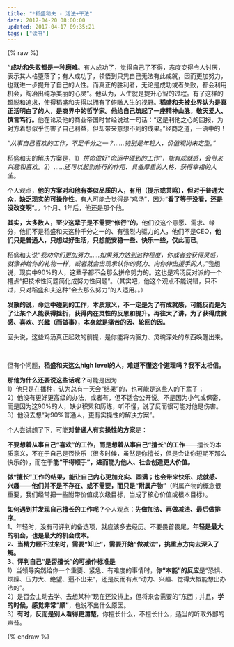 ```yaml
---
title: "*稻盛和夫 - 活法+干法"
date: 2017-04-20 08:00:00
updated: 2017-04-17 09:35:21
tags: ["读书"]
---
```

{% raw %}
<p><strong>“成功和失败都是一种磨难</strong>。有人成功了，觉得自己了不得，态度变得令人讨厌，表示其人格堕落了；有人成功了，领悟到只凭自己无法有此成就，因而更加努力，也就进一步提升了自己的人性。而真正的胜利者，无论是成功或者失败，都会利用机会，陶冶出纯净美丽的心灵”。他认为，人生就是提升心智的过程。有了这样的超脱和追求，使得稻盛和夫得以拥有了俯瞰人生的视野。<strong>稻盛和夫被业界认为是真正活明白了的人，是商界中的哲学家。他给自己筑起了一座精神山脉，敬天爱人、慎言笃行。</strong>他在论及他的商业帝国时曾经说过一句话：“这是利他之心的回报，为对方着想似乎伤害了自己利益，但却带来意想不到的成果。”经商之道，一语中的！</p><p><em>“从事自己喜欢的工作，不足千分之一？……特别是年轻人，价值观尚未定型。”</em></p><p>稻盛和夫的解决方案是，1）<em>拼命做好“命运中碰到的工作”，能有成就感，会带来兴趣和喜欢</em>。2）……<em>还可以起到修行的作用、具备厚重的人格，获得幸福的人生</em>。</p><p>个人观点，<strong>他的方案对和他有类似品质的人，有用（提示或共鸣），但对于普通大众，缺乏现实的可操作性</strong>。有人可能会觉得是“鸡汤”，因为“<strong>看了等于没看，还是没改变啊</strong>”。。1个月、1年后，他还是那个他。</p><p><strong>其实，大多数人，至少这辈子是不需要“修行”的</strong>，他们没这个意愿、需求、缘分，他们不是稻盛和夫这种千分之一的、有强烈内驱力的人，他们不是CEO，<strong>他们只是普通人，只想过好生活，只想能安稳一些、快乐一些，仅此而已</strong>。</p><p>稻盛和夫说“<em>我劝你们更加努力……如果努力达到这种程度，你或者会获得灵感，就像神给你的礼物一样，或者就会出现承认你的努力、向你伸出援手的人。</em>”我想说，现实中90%的人，这辈子都不会那么拼命努力的。这也是鸡汤反对派的一个槽点“把技术性问题简化成努力性问题”。（其实吧，他这个观点不能说错，只不过，只对稻盛和夫这种“会去那么努力”的人适用。。）</p><p><strong>发散的说，命运中碰到的工作，本质意义，不一定是为了有成就感，可能反而是为了让某个人能获得挫折，获得内在灵性的反思和提升。再往大了讲，为了获得成就感、喜欢、兴趣（而做事），本身就是痛苦的因、轮回的因。</strong></p><p>回头说，这些鸡汤真正起效的前提，是你能将内驱力、灵魂深处的东西唤醒出来。</p><p><br/></p><p>但有个问题，<strong>稻盛和夫这么high level的人，难道不懂这个道理吗？我不太相信。</strong></p><p><strong>那他为什么还要说这些话呢？</strong>可能是因为<br/>1）他只是在播种，认为总有一天会“结果”的，也可能是这些人的下辈子；<br/>2）他没有更好更高级的办法，或者有，但不适合公开说。不是因为小气或保密，而是因为这90%的人，缺少积累和历练，听不懂，说了反而很可能对他是伤害。<br/>3）他没去想“对90%普通人，更有实操性的解决方案”。</p><p>个人尝试想了下，可能<strong>对普通人有实操性的方案</strong>是：</p><p><strong>不要想着从事自己“喜欢”的工作，而是想着从事自己“擅长”的工作</strong>——擅长的本质意义，不在于自己是否快乐（很多时候，虽然是你擅长，但是会让你短期不那么快乐的），而在于<strong>能“干得顺手”，进而能为他人、社会创造更大价值。</strong></p><p><strong>做“擅长”工作的结果，能让自己内心更加充实、圆满；也会带来快乐、成就感、兴趣——他们并不是不存在、或不需要，而只是“附属产物”</strong>（附属产物的概念很重要，我们经常把一些附带价值或次级目标，当成了核心价值或根本目标）。</p><p><strong>如何遇到并发现自己擅长的工作呢？</strong>个人观点：<strong>先做加法、再做减法、最后做排序</strong>。<br/>1、年轻时，没有可评判的备选项，就应该多去经历。不要畏首畏尾，<strong>年轻是最大的机会，也是最大的机会成本。</strong><br/><strong>2、当精力顾不过来时，需要“知止”，需要开始“做减法”，挑重点方向去深入了解。</strong><br/><strong>3、评判</strong><strong>自己“是否擅长”的可操作标准是</strong><br/>1）当领导突然给你一个重要、紧急、有难度的事情时，<strong>你“本能”的反应</strong>是“恐惧、烦躁、压力大、绝望、逼不出来”，还是反而有点“动力、兴趣、觉得大概能想出办法的”。<br/>2）是否会主动去学、去想某种“现在还没排上，但将来会需要的”东西；并且，<strong>学的时候，感觉非常“顺”</strong>，也说不出什么原因。<br/>3）<strong>有时，反而是别人看得更清楚</strong>，你擅长什么，不擅长什么，适当的听取外部的声音。</p>
{% endraw %}

